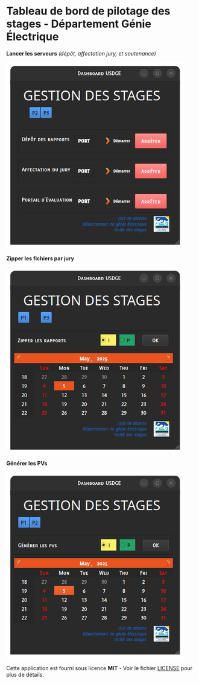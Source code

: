 # Tableau de bord de pilotage des stages - Département Génie Électrique #

**Lancer les serveurs** *(dépôt, affectation jury, et soutenance)*

![P1](Images/P1.png)

**Zipper les fichiers par jury**

![P2](Images/P2.png)

**Générer les PVs**

![P3](Images/P3.png)

Cette application est fourni sous licence **MIT** - Voir le fichier [LICENSE](LICENSE) pour plus de détails. 
